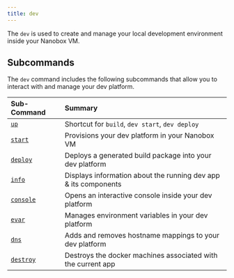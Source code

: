 ```yaml
---
title: dev
---
```


The `dev` is used to create and manage your local development environment inside your Nanobox VM.

## Subcommands
The `dev` command includes the following subcommands that allow you to interact with and manage your dev platform.

| Sub-Command          | Summary                                                         |
|:---------------------|:----------------------------------------------------------------|
| [`up`](up)           | Shortcut for `build`, `dev start`, `dev deploy`                 |
| [`start`](start)     | Provisions your dev platform in your Nanobox VM                 |
| [`deploy`](deploy)   | Deploys a generated build package into your dev platform        |
| [`info`](info)       | Displays information about the running dev app & its components |
| [`console`](console) | Opens an interactive console inside your dev platform           |
| [`evar`](evar)       | Manages environment variables in your dev platform              |
| [`dns`](dns)         | Adds and removes hostname mappings to your dev platform         |
| [`destroy`](destroy) | Destroys the docker machines associated with the current app    |
